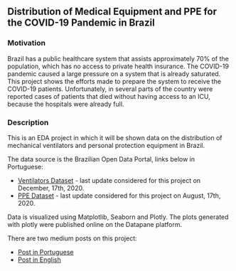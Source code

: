 ## Distribution of Medical Equipment and PPE for the COVID-19 Pandemic in Brazil 

### Motivation 

Brazil has a public healthcare system that assists approximately 70% of the population, which has no access to private health insurance. The COVID-19 pandemic caused a large pressure on a system that is already saturated. This project shows the efforts made to prepare the system to receive the COVID-19 patients. Unfortunately, in several parts of the country were reported cases of patients that died without having access to an ICU, because the hospitals were already full. 

### Description 

This is an EDA project in which it will be shown data on the distribution of mechanical ventilators and personal protection equipment in Brazil. 

The data source is the Brazilian Open Data Portal, links below in Portuguese:
 - [Ventilators Dataset](https://dados.gov.br/dataset/distribuicao-de-respiradores) - last update considered for this project on December, 17th, 2020. 
 - [PPE Dataset](https://dados.gov.br/dataset/distribuicao-de-equipamentos-de-protecao-individual-e-insumos-covid-19) - last update considered for this project on August, 17th, 2020. 

Data is visualized using Matplotlib, Seaborn and Plotly. The plots generated with plotly were published online on the Datapane platform. 

There are two medium posts on this project:
- [Post in Portuguese](https://marianaalm.medium.com/como-o-brasil-distribuiu-insumos-para-o-covid-publicando-uma-eda-com-datapane-66810828c5f8)
- [Post in English](https://marianaalm.medium.com/an-eda-of-the-distribution-of-supplies-for-covid-19-in-brazil-f0f578ba2b82)
